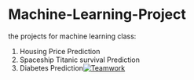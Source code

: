 # Machine-Learning-Project
the projects for machine learning class:
1. Housing Price Prediction
2. Spaceship Titanic survival Prediction
3. Diabetes Prediction[![Teamwork](https://img.shields.io/badge/teamwork-green.svg)](https://example.com)

